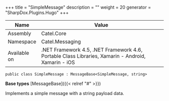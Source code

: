 

+++
title = "SimpleMessage" 
description = ""
weight = 20
generator = "SharpDox.Plugins.Hugo"
+++

Name|Value
---|---
Assembly|Catel.Core
Namespace|Catel.Messaging
Available on|.NET Framework 4.5, .NET Framework 4.6, Portable Class Libraries, Xamarin - Android, Xamarin - iOS

```
public class SimpleMessage : MessageBase<SimpleMessage, string>
```

**Base types**
[MessageBase]({{< relref "#" >}})

Implements a simple message with a string payload data.

